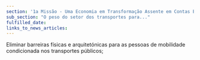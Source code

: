```yaml
---
section: '1a Missão - Uma Economia em Transformação Assente em Contas Equilibradas'
sub_section: "O peso do setor dos transportes para..."
fulfilled_date:
links_to_news_articles:
---
```


Eliminar barreiras físicas e arquitetónicas para as pessoas de mobilidade condicionada nos transportes públicos;